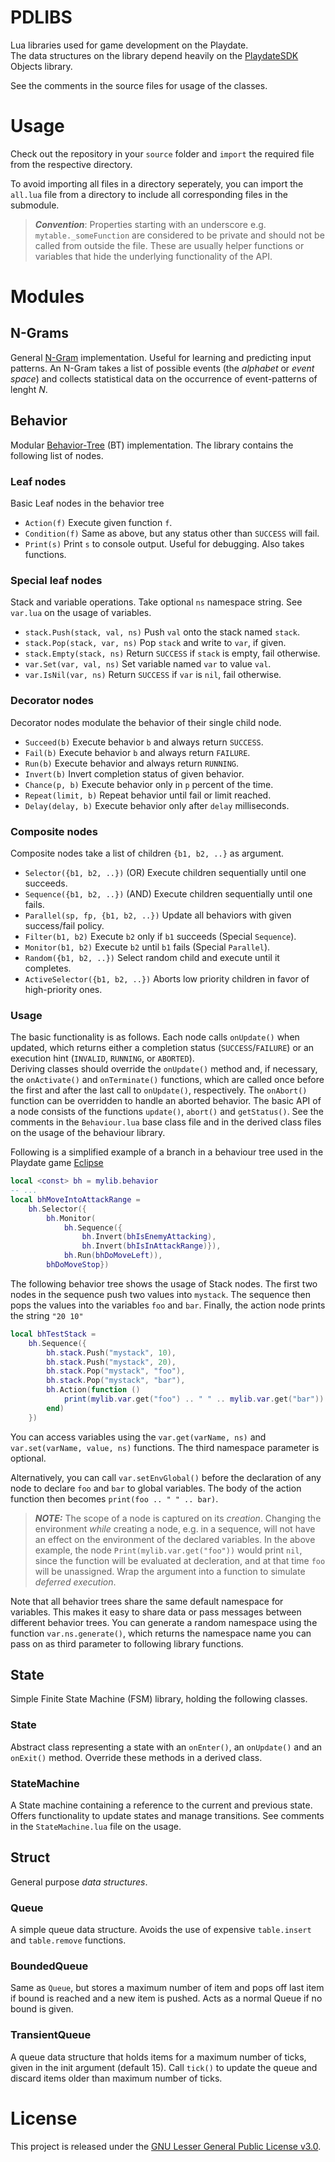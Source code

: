 # PDLIBS
Lua libraries used for game development on the Playdate.</br>
The data structures on the library depend heavily on the [PlaydateSDK](https://sdk.play.date/) Objects library.

See the comments in the source files for usage of the classes.

# Usage
Check out the repository in your `source` folder and `import` the required file from the respective directory.

To avoid importing all files in a directory seperately, you can import the `all.lua` file from a directory to include all corresponding files in the submodule.

> _**Convention**_: Properties starting with an underscore e.g. `mytable._someFunction` are considered to be private and should not be called from outside the file. These are usually helper functions or variables that hide the underlying functionality of the API. 

# Modules

## N-Grams
General [N-Gram](https://en.wikipedia.org/wiki/N-gram) implementation. 
Useful for learning and predicting input patterns.
An N-Gram takes a list of possible events (the *alphabet* or *event space*) and collects statistical data on the occurrence of event-patterns of lenght *N*.


## Behavior
Modular [Behavior-Tree](https://en.wikipedia.org/wiki/Behavior_tree_(artificial_intelligence,_robotics_and_control)) (BT) implementation.
The library contains the following list of nodes.

### Leaf nodes
Basic Leaf nodes in the behavior tree
* `Action(f)` Execute given function `f`.
* `Condition(f)` Same as above, but any status other than `SUCCESS` will fail.
* `Print(s)` Print `s` to console output. Useful for debugging. Also takes functions.

### Special leaf nodes
Stack and variable operations. 
Take optional `ns` namespace string.
See `var.lua` on the usage of variables.

* `stack.Push(stack, val, ns)` Push `val` onto the stack named `stack`.
* `stack.Pop(stack, var, ns)` Pop `stack` and write to `var`, if given.
* `stack.Empty(stack, ns)` Return `SUCCESS` if `stack` is empty, fail otherwise. 
* `var.Set(var, val, ns)` Set variable named `var` to value `val`.
* `var.IsNil(var, ns)` Return `SUCCESS` if `var` is `nil`, fail otherwise.

### Decorator nodes
Decorator nodes modulate the behavior of their single child node.
* `Succeed(b)` Execute behavior `b` and always return `SUCCESS`.
* `Fail(b)` Execute behavior `b` and always return `FAILURE`.
* `Run(b)` Execute behavior and always return `RUNNING`.
* `Invert(b)` Invert completion status of given behavior.
* `Chance(p, b)` Execute behavior only in `p` percent of the time.
* `Repeat(limit, b)` Repeat behavior until fail or limit reached.
* `Delay(delay, b)` Execute behavior only after `delay` milliseconds.

### Composite nodes
Composite nodes take a list of children `{b1, b2, ..}` as argument.
* `Selector({b1, b2, ..})` (OR) Execute children sequentially until one succeeds.
* `Sequence({b1, b2, ..})` (AND) Execute children sequentially until one fails.
* `Parallel(sp, fp, {b1, b2, ..})` Update all behaviors with given success/fail policy.
* `Filter(b1, b2)` Execute `b2` only if `b1` succeeds (Special `Sequence`).
* `Monitor(b1, b2)` Execute `b2` until `b1` fails (Special `Parallel`).
* `Random({b1, b2, ..})` Select random child and execute until it completes.
* `ActiveSelector({b1, b2, ..})` Aborts low priority children in favor of high-priority ones.

### Usage

The basic functionality is as follows. Each node calls `onUpdate()` when updated, which returns either a completion status (`SUCCESS`/`FAILURE`) or an execution hint (`INVALID`, `RUNNING`, or `ABORTED`). </br>
Deriving classes should override the `onUpdate()` method and, if necessary, the `onActivate()` and `onTerminate()` functions, which are called once before the first and after the last call to `onUpdate()`, respectively. 
The `onAbort()` function can be overridden to handle an aborted behavior.
The basic API of a node consists of the functions `update()`, `abort()` and `getStatus()`.
See the comments in the `Behaviour.lua` base class file and in the derived class files on the usage of the behaviour library.

Following is a simplified example of a branch in a behaviour tree used in the Playdate game [Eclipse](https://berate.itch.io/eclipse)
```lua
local <const> bh = mylib.behavior
-- ...
local bhMoveIntoAttackRange = 
    bh.Selector({
        bh.Monitor(
            bh.Sequence({
                bh.Invert(bhIsEnemyAttacking),
                bh.Invert(bhIsInAttackRange)}),
            bh.Run(bhDoMoveLeft)),
        bhDoMoveStop})
```

The following behavior tree shows the usage of Stack nodes. 
The first two nodes in the sequence push two values into `mystack`. 
The sequence then pops the values into the variables `foo` and `bar`.
Finally, the action node prints the string `"20 10"`

```lua
local bhTestStack = 
    bh.Sequence({
        bh.stack.Push("mystack", 10),
        bh.stack.Push("mystack", 20),
        bh.stack.Pop("mystack", "foo"),
        bh.stack.Pop("mystack", "bar"),
        bh.Action(function ()
            print(mylib.var.get("foo") .. " " .. mylib.var.get("bar"))
        end)
    })
```

You can access variables using the `var.get(varName, ns)` and `var.set(varName, value, ns)` functions. 
The third namespace parameter is optional.

Alternatively, you can call `var.setEnvGlobal()` before the declaration of any node to declare `foo` and `bar` to global variables.
The body of the action function then becomes `print(foo .. " " .. bar)`.

> **_NOTE:_**  The scope of a node is captured on its *creation*. Changing the environment *while* creating a node, e.g. in a sequence, will not have an effect on the environment of the declared variables. In the above example, the node `Print(mylib.var.get("foo"))` would print `nil`, since the function will be evaluated at decleration, and at that time `foo` will be unassigned. Wrap the argument into a function to simulate *deferred execution*.

Note that all behavior trees share the same default namespace for variables. 
This makes it easy to share data or pass messages between different behavior trees. You can generate a random namespace using the function `var.ns.generate()`, which returns the namespace name you can pass on as third parameter to following library functions.

## State
Simple Finite State Machine (FSM) library, holding the following classes.
### State
Abstract class representing a state with an `onEnter()`, an `onUpdate()` and an `onExit()` method. 
Override these methods in a derived class.

### StateMachine
A State machine containing a reference to the current and previous state. 
Offers functionality to update states and manage transitions. See comments in the `StateMachine.lua` file on the usage.


## Struct
General purpose *data structures*.
### Queue
A simple queue data structure. Avoids the use of expensive `table.insert` and `table.remove` functions.

### BoundedQueue
Same as `Queue`, but stores a maximum number of item and pops off last item if bound is reached and a new item is pushed. 
Acts as a normal Queue if no bound is given. 

### TransientQueue
A queue data structure that holds items for a maximum number of ticks, given in the init argument (default 15).
Call `tick()` to update the queue and discard items older than maximum number of ticks.

# License
This project is released under the [GNU Lesser General Public License v3.0](https://www.gnu.org/licenses/lgpl-3.0.en.html).